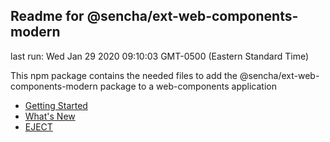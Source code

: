 ## Readme for @sencha/ext-web-components-modern

last run: Wed Jan 29 2020 09:10:03 GMT-0500 (Eastern Standard Time)

This npm package contains the needed files to add the @sencha/ext-web-components-modern package to a web-components application

- [Getting Started](https://github.com/sencha/ext-web-components/blob/ext-web-components-7.1.1/packages/ext-web-components-modern/GETTING_STARTED.md)
- [What's New](https://github.com/sencha/ext-web-components/blob/ext-web-components-7.1.1/packages/ext-web-components-modern/WHATS_NEW.md)
- [EJECT](https://github.com/sencha/ext-web-components/blob/ext-web-components-7.1.1/packages/ext-web-components-modern/EJECT.md)
